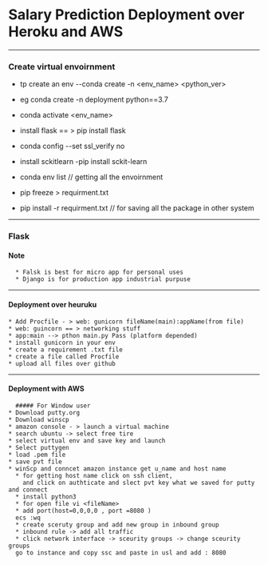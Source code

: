 # Salary Prediction Deployment over Heroku and AWS

---

### Create virtual envoirnment

* tp create an env --conda create -n <env_name> <python_ver>

* eg conda create -n deployment python==3.7

* conda activate <env_name>

* install flask == > pip install flask

* conda config --set ssl_verify no

* install sckitlearn -pip install sckit-learn

* conda env list // getting all the envoirnment

* pip freeze > <fileName>requirment.txt</FileName>

* pip install -r requirment.txt // for saving all the package in other system
---
  ### Flask
  #### Note
      * Falsk is best for micro app for personal uses
      * Django is for production app industrial purpuse
  ---
   #### Deployment over heuruku

    * Add Procfile - > web: gunicorn fileName(main):appName(from file)
    * web: guincorn == > networking stuff
    * app:main --> pthon main.py Pass (platform depended)
    * install gunicorn in your env
    * create a requirement .txt file
    * create a file called Procfile
    * upload all files over github
   ---
  #### Deployment with AWS
      ##### For Window user
    * Download putty.org
    * Download winscp
    * amazon console - > launch a virtual machine
    * search ubuntu -> select free tire
    * select virtual env and save key and launch
    * Select puttygen
    * load .pem file
    * save pvt file
    * winScp and conncet amazon instance get u_name and host name 
      * for getting host name click on ssh client,
        and click on authticate and slect pvt key what we saved for putty and connect 
      * install python3
      * for open file vi <fileName>
      * add port(host=0,0,0,0 , port =8080 )
      ecs :wq
      * create sceruty group and add new group in inbound group
      * inbound rule -> add all traffic
      * click network interface -> sceurity groups -> change sceurity groups
      go to instance and copy ssc and paste in usl and add : 8080

